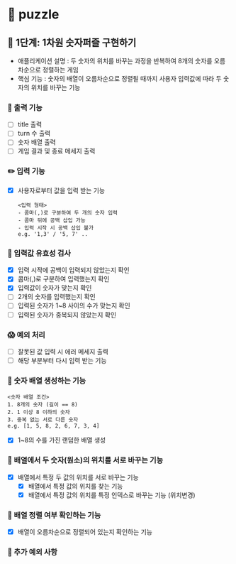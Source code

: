 # 👾 puzzle

## 🚀 1단계: 1차원 숫자퍼즐 구현하기

- 애플리케이션 설명 : 두 숫자의 위치를 바꾸는 과정을 반복하여 8개의 숫자를 오름차순으로 정렬하는 게임
- 핵심 기능 : 숫자의 배열이 오름차순으로 정렬될 때까지 사용자 입력값에 따라 두 숫자의 위치를 바꾸는 기능

### 📝 출력 기능

- [ ] title 출력
- [ ] turn 수 출력
- [ ] 숫자 배열 출력
- [ ] 게임 결과 및 종료 메세지 출력

### ✏️ 입력 기능

- [x] 사용자로부터 값을 입력 받는 기능
  ```
  <입력 형태>
  - 콤마(,)로 구분하여 두 개의 숫자 입력
  - 콤마 뒤에 공백 삽입 가능
  - 입력 시작 시 공백 삽입 불가
  e.g. '1,3' / '5, 7' ..
  ```

### 👀 입력값 유효성 검사

- [x] 입력 시작에 공백이 입력되지 않았는지 확인
- [x] 콤마(,)로 구분하여 입력했는지 확인
- [x] 입력값이 숫자가 맞는지 확인
- [ ] 2개의 숫자를 입력했는지 확인
- [ ] 입력된 숫자가 1~8 사이의 수가 맞는지 확인
- [ ] 입력된 숫자가 중복되지 않았는지 확인

### 😱 예외 처리

- [ ] 잘못된 값 입력 시 에러 메세지 출력
- [ ] 해당 부분부터 다시 입력 받는 기능

### 🔢 숫자 배열 생성하는 기능

```
<숫자 배열 조건>
1. 8개의 숫자 (길이 == 8)
2. 1 이상 8 이하의 숫자
3. 중복 없는 서로 다른 숫자
e.g. [1, 5, 8, 2, 6, 7, 3, 4]
```

- [x] 1~8의 수를 가진 랜덤한 배열 생성

### 🔁 배열에서 두 숫자(원소)의 위치를 서로 바꾸는 기능

- [x] 배열에서 특정 두 값의 위치를 서로 바꾸는 기능
    - [x] 배열에서 특정 값의 위치를 찾는 기능
    - [x] 배열에서 특정 값의 위치를 특정 인덱스로 바꾸는 기능 (위치변경)

### 🔎 배열 정렬 여부 확인하는 기능

- [x] 배열이 오름차순으로 정렬되어 있는지 확인하는 기능

### 🤯 추가 예외 사항
